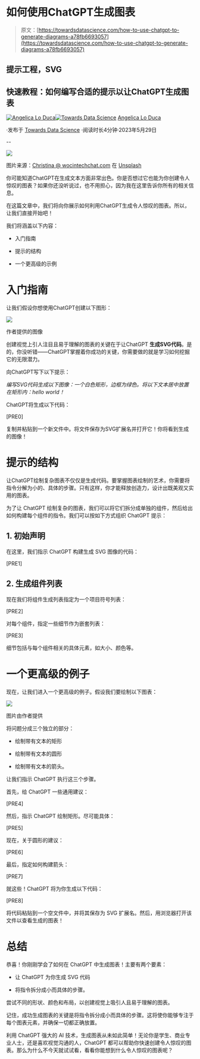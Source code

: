 # 如何使用ChatGPT生成图表

> 原文：[https://towardsdatascience.com/how-to-use-chatgpt-to-generate-diagrams-a78fb6693057](https://towardsdatascience.com/how-to-use-chatgpt-to-generate-diagrams-a78fb6693057)

## 提示工程，SVG

## 快速教程：如何编写合适的提示以让ChatGPT生成图表

[](https://alod83.medium.com/?source=post_page-----a78fb6693057--------------------------------)[![Angelica Lo Duca](../Images/45aa2e2e504bb3af6d3b8009dc6f030e.png)](https://alod83.medium.com/?source=post_page-----a78fb6693057--------------------------------)[](https://towardsdatascience.com/?source=post_page-----a78fb6693057--------------------------------)[![Towards Data Science](../Images/a6ff2676ffcc0c7aad8aaf1d79379785.png)](https://towardsdatascience.com/?source=post_page-----a78fb6693057--------------------------------) [Angelica Lo Duca](https://alod83.medium.com/?source=post_page-----a78fb6693057--------------------------------)

·发布于 [Towards Data Science](https://towardsdatascience.com/?source=post_page-----a78fb6693057--------------------------------) ·阅读时长4分钟·2023年5月29日

--

![](../Images/876b7ea5765f625c93fd8beaff12c525.png)

图片来源：[Christina @ wocintechchat.com](https://unsplash.com/@wocintechchat?utm_source=medium&utm_medium=referral) 在 [Unsplash](https://unsplash.com/?utm_source=medium&utm_medium=referral)

你可能知道ChatGPT在生成文本方面非常出色。你是否想过它也能为你创建令人惊叹的图表？如果你还没听说过，也不用担心，因为我在这里告诉你所有的相关信息。

在这篇文章中，我们将向你展示如何利用ChatGPT生成令人惊叹的图表。所以，让我们直接开始吧！

我们将涵盖以下内容：

+   入门指南

+   提示的结构

+   一个更高级的示例

# 入门指南

让我们假设你想使用ChatGPT创建以下图形：

![](../Images/bf11f8ea50ebcc3112590ab27db13e76.png)

作者提供的图像

创建视觉上引人注目且易于理解的图表的关键在于让ChatGPT **生成SVG代码**。是的，你没听错——ChatGPT掌握着你成功的关键，你需要做的就是学习如何挖掘它的无限潜力。

向ChatGPT写下以下提示：

*编写SVG代码生成以下图像：一个白色矩形，边框为绿色。将以下文本居中放置在矩形内：hello world！*

ChatGPT将生成以下代码：

[PRE0]

复制并粘贴到一个新文件中。将文件保存为SVG扩展名并打开它！你将看到生成的图像！

# 提示的结构

让ChatGPT绘制复杂图表不仅仅是生成代码。要掌握图表绘制的艺术，你需要将指令分解为小的、具体的步骤。只有这样，你才能释放创造力，设计出既美观又实用的图表。

为了让 ChatGPT 绘制复杂的图表，我们可以将它们拆分成单独的组件，然后给出如何构建每个组件的指令。我们可以按如下方式组织 ChatGPT 提示：

## 1\. 初始声明

在这里，我们指示 ChatGPT 构建生成 SVG 图像的代码：

[PRE1]

## 2\. 生成组件列表

现在我们将组件生成列表指定为一个项目符号列表：

[PRE2]

对每个组件，指定一些细节作为嵌套列表：

[PRE3]

细节包括与每个组件相关的具体元素，如大小、颜色等。

# 一个更高级的例子

现在，让我们进入一个更高级的例子。假设我们要绘制以下图表：

![](../Images/8e9da1b7b57444ec7163ef769e5322cd.png)

图片由作者提供

将问题分成三个独立的部分：

+   绘制带有文本的矩形

+   绘制带有文本的圆形

+   绘制带有文本的箭头。

让我们指示 ChatGPT 执行这三个步骤。

首先，给 ChatGPT 一些通用建议：

[PRE4]

然后，指示 ChatGPT 绘制矩形。尽可能具体：

[PRE5]

现在，关于圆形的建议：

[PRE6]

最后，指定如何构建箭头：

[PRE7]

就这些！ChatGPT 将为你生成以下代码：

[PRE8]

将代码粘贴到一个空文件中，并将其保存为 SVG 扩展名。然后，用浏览器打开该文件以查看生成的图表！

# 总结

恭喜！你刚刚学会了如何在 ChatGPT 中生成图表！主要有两个要素：

+   让 ChatGPT 为你生成 SVG 代码

+   将指令拆分成小而具体的步骤。

尝试不同的形状、颜色和布局，以创建视觉上吸引人且易于理解的图表。

记住，成功生成图表的关键是将指令拆分成小而具体的步骤。这将使你能够专注于每个图表元素，并确保一切都正确放置。

利用 ChatGPT 强大的 AI 技术，生成图表从未如此简单！无论你是学生、商业专业人士，还是喜欢视觉沟通的人，ChatGPT 都可以帮助你快速创建令人惊叹的图表。那么为什么不今天就试试看，看看你能想到什么令人惊叹的图表呢？
